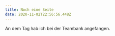 ```yaml
---
title: Noch eine Seite
date: 2020-11-02T22:56:56.448Z
---
```

An dem Tag hab ich bei der Teambank angefangen.